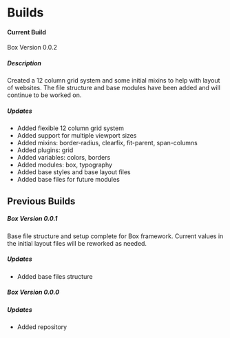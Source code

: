 # Builds

#### Current Build

Box Version 0.0.2

##### Description

Created a 12 column grid system and some initial mixins to help with layout of websites. The file structure and base modules have been added and will continue to be worked on.

##### Updates

* Added flexible 12 column grid system
* Added support for multiple viewport sizes
* Added mixins: border-radius, clearfix, fit-parent, span-columns
* Added plugins: grid
* Added variables: colors, borders
* Added modules: box, typography
* Added base styles and base layout files
* Added base files for future modules
 

## Previous Builds

##### Box Version 0.0.1

Base file structure and setup complete for Box framework. Current values in the initial layout files will be reworked as needed.

##### Updates

* Added base files structure

##### Box Version 0.0.0

##### Updates

* Added repository